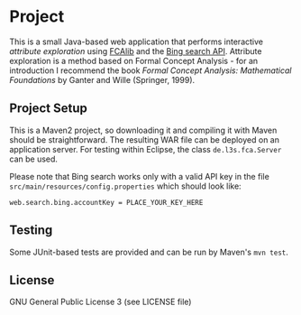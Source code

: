 # Project

This is a small Java-based web application that performs interactive
_attribute exploration_ using
[FCAlib](http://code.google.com/p/fcalib/) and the
[Bing search API](http://datamarket.azure.com/dataset/bing/search). Attribute
exploration is a method based on Formal Concept Analysis - for an
introduction I recommend the book _Formal Concept Analysis:
Mathematical Foundations_ by Ganter and Wille (Springer, 1999).

## Project Setup

This is a Maven2 project, so downloading it and compiling it with
Maven should be straightforward. The resulting WAR file can be
deployed on an application server. For testing within Eclipse, the
class `de.l3s.fca.Server` can be used.

Please note that Bing search works only with a valid API key in the
file `src/main/resources/config.properties` which should look like:

    web.search.bing.accountKey = PLACE_YOUR_KEY_HERE

## Testing

Some JUnit-based tests are provided and can be run by Maven's `mvn
test`.

## License

GNU General Public License 3 (see LICENSE file)
